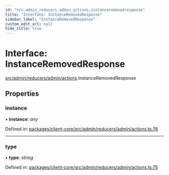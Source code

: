 ```yaml
---
id: "src_admin_reducers_admin_actions.instanceremovedresponse"
title: "Interface: InstanceRemovedResponse"
sidebar_label: "InstanceRemovedResponse"
custom_edit_url: null
hide_title: true
---
```


# Interface: InstanceRemovedResponse

[src/admin/reducers/admin/actions](../modules/src_admin_reducers_admin_actions.md).InstanceRemovedResponse

## Properties

### instance

• **instance**: *any*

Defined in: [packages/client-core/src/admin/reducers/admin/actions.ts:76](https://github.com/xr3ngine/xr3ngine/blob/673ad6a5f/packages/client-core/src/admin/reducers/admin/actions.ts#L76)

___

### type

• **type**: *string*

Defined in: [packages/client-core/src/admin/reducers/admin/actions.ts:75](https://github.com/xr3ngine/xr3ngine/blob/673ad6a5f/packages/client-core/src/admin/reducers/admin/actions.ts#L75)
